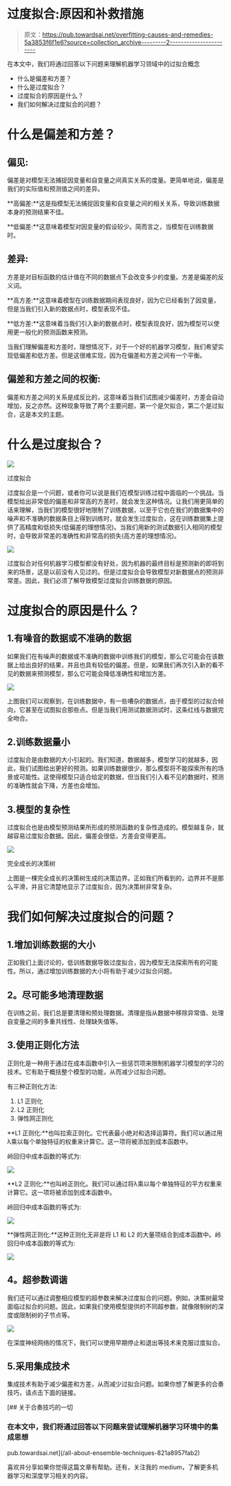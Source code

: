 # 过度拟合:原因和补救措施

> 原文：<https://pub.towardsai.net/overfitting-causes-and-remedies-5a3853f6f1e6?source=collection_archive---------2----------------------->

在本文中，我们将通过回答以下问题来理解机器学习领域中的过拟合概念

*   什么是偏差和方差？
*   什么是过度拟合？
*   过度拟合的原因是什么？
*   我们如何解决过度拟合的问题？

# 什么是偏差和方差？

## 偏见:

偏差是对模型无法捕捉因变量和自变量之间真实关系的度量。更简单地说，偏差是我们的实际值和预测值之间的差异。

**高偏差:**这是指模型无法捕捉因变量和自变量之间的相关关系，导致训练数据本身的预测结果不佳。

**低偏差:**这意味着模型对因变量的假设较少。简而言之，当模型在训练数据时。

## 差异:

方差是对目标函数的估计值在不同的数据点下会改变多少的度量。方差是偏差的反义词。

**高方差:**这意味着模型在训练数据期间表现良好，因为它已经看到了因变量，但是当我们引入新的数据点时，模型表现不佳。

**低方差:**这意味着当我们引入新的数据点时，模型表现良好，因为模型可以使用更一般化的预测函数来预测。

当我们理解偏差和方差时，理想情况下，对于一个好的机器学习模型，我们希望实现低偏差和低方差。但是这很难实现，因为在偏差和方差之间有一个平衡。

## 偏差和方差之间的权衡:

偏差和方差之间的关系是成反比的，这意味着当我们试图减少偏差时，方差会自动增加，反之亦然。这种现象导致了两个主要问题，第一个是欠拟合，第二个是过拟合，这是本文的主题。

# 什么是过度拟合？

![](img/7f95a3cb8451667ee16075c2238077dd.png)

过度拟合

过度拟合是一个问题，或者你可以说是我们在模型训练过程中面临的一个挑战。当模型给出非常低的偏差和非常高的方差时，就会发生这种情况。让我们用更简单的话来理解，当我们的模型很好地限制了训练数据，以至于它也在我们的数据集中的噪声和不准确的数据条目上得到训练时，就会发生过度拟合，这在训练数据集上提供了高精度和低损失(低偏差的理想情况)。当我们用新的测试数据引入相同的模型时，会导致非常差的准确性和非常高的损失(高方差的理想情况)。

![](img/5c999e2a100fe648d396dcd9cc343e56.png)

过度拟合对任何机器学习模型都没有好处，因为机器的最终目标是预测新的即将到来的场景，这是以前没有人见过的。但是过度拟合会导致模型对新数据点的预测非常差。因此，我们必须了解导致模型过度拟合训练数据的原因。

# 过度拟合的原因是什么？

## 1.有噪音的数据或不准确的数据

如果我们在有噪声的数据或不准确的数据中训练我们的模型，那么它可能会在该数据上给出良好的结果，并且也具有较低的偏差。但是，如果我们再次引入新的看不见的数据来预测模型，那么它可能会降低准确性和增加方差。

![](img/28d812757b41ddb7d306473e26643100.png)

上图我们可以观察到，在训练数据中，有一些嘈杂的数据点，由于模型的过拟合倾向，它甚至在试图拟合那些点。但是当我们用测试数据测试时，这条红线与数据完全吻合。

## 2.训练数据量小

过度拟合是由数据的大小引起的。我们知道，数据越多，模型学习的就越多，因此，我们试图给出更好的预测。如果训练数据很少，那么模型将不能探索所有的场景或可能性。这使得模型只适合给定的数据，但当我们引入看不见的数据时，预测的准确性就会下降，方差也会增加。

## 3.模型的复杂性

过度拟合也是由模型预测结果所形成的预测函数的复杂性造成的。模型越复杂，就越容易过度拟合数据。因此，偏差会很低，方差会变得更高。

![](img/d5e9dec1641dea17aa70faeb2f756241.png)

完全成长的决策树

上图是一棵完全成长的决策树生成的决策边界。正如我们所看到的，边界并不是那么平滑，并且它清楚地显示了过度拟合，因为决策树非常复杂。

# 我们如何解决过度拟合的问题？

## 1.增加训练数据的大小

正如我们上面讨论的，低训练数据导致过度拟合，因为模型无法探索所有的可能性。所以，通过增加训练数据的大小将有助于减少过拟合问题。

## **2。尽可能多地清理数据**

在训练之前，我们总是要清理和预处理数据。清理是指从数据中移除异常值、处理自变量之间的多重共线性、处理缺失值等。

## 3.使用正则化方法

正则化是一种用于通过在成本函数中引入一些惩罚项来限制机器学习模型的学习的技术。它有助于概括整个模型的功能，从而减少过拟合问题。

有三种正则化方法:

1.  L1 正则化
2.  L2 正则化
3.  弹性网正则化

**L1 正则化:**也叫拉索正则化。它代表最小绝对和选择运算符。我们可以通过用λ乘以每个单独特征的权重来计算它。这一项将被添加到成本函数中。

岭回归中成本函数的等式为:

![](img/7ea904b24810eb87e8e7e5923ba0da69.png)

**L2 正则化:**也叫岭正则化。我们可以通过将λ乘以每个单独特征的平方权重来计算它。这一项将被添加到成本函数中。

岭回归中成本函数的等式为:

![](img/ae77cc9b64a6745c5c5def654a7017e2.png)

**弹性网正则化:**这种正则化无非是将 L1 和 L2 的大量项结合到成本函数中。岭回归中成本函数的等式为:

![](img/3d4da32e26f4955a3080f1ada2562b2f.png)

## **4。超参数调谐**

我们还可以通过调整相应模型的超参数来解决过度拟合的问题。例如，决策树最常面临过拟合的问题。因此，如果我们使用模型提供的不同超参数，就像限制树的深度或限制树的子节点等。

![](img/808a955ec126115953383ad108b1b547.png)

在深度神经网络的情况下，我们可以使用早期停止和退出等技术来克服过度拟合。

## 5.采用集成技术

集成技术有助于减少偏差和方差，从而减少过拟合问题。如果你想了解更多的合奏技巧，请点击下面的链接。

[](/all-about-ensemble-techniques-821a8957fab2) [## 关于合奏技巧的一切

### 在本文中，我们将通过回答以下问题来尝试理解机器学习环境中的集成思想

pub.towardsai.net](/all-about-ensemble-techniques-821a8957fab2) 

喜欢并分享如果你觉得这篇文章有帮助。还有，关注我的 medium，了解更多机器学习和深度学习相关的内容。